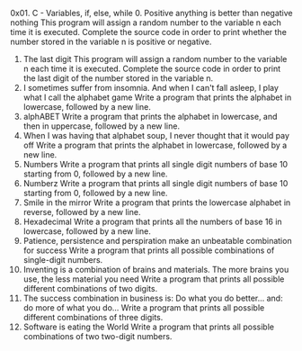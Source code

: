 0x01. C - Variables, if, else, while
0. Positive anything is better than negative nothing
This program will assign a random number to the variable n each time it is executed. Complete the source code in order to print whether the number stored in the variable n is positive or negative.
1. The last digit 
This program will assign a random number to the variable n each time it is executed. Complete the source code in order to print the last digit of the number stored in the variable n.
2. I sometimes suffer from insomnia. And when I can't fall asleep, I play what I call the alphabet game 
Write a program that prints the alphabet in lowercase, followed by a new line.
3. alphABET 
Write a program that prints the alphabet in lowercase, and then in uppercase, followed by a new line.
4. When I was having that alphabet soup, I never thought that it would pay off 
Write a program that prints the alphabet in lowercase, followed by a new line.
5. Numbers 
Write a program that prints all single digit numbers of base 10 starting from 0, followed by a new line.
6. Numberz 
Write a program that prints all single digit numbers of base 10 starting from 0, followed by a new line.
7. Smile in the mirror 
Write a program that prints the lowercase alphabet in reverse, followed by a new line.
8. Hexadecimal 
Write a program that prints all the numbers of base 16 in lowercase, followed by a new line.
9. Patience, persistence and perspiration make an unbeatable combination for success 
Write a program that prints all possible combinations of single-digit numbers.
10. Inventing is a combination of brains and materials. The more brains you use, the less material you need 
Write a program that prints all possible different combinations of two digits.
11. The success combination in business is: Do what you do better... and: do more of what you do... 
Write a program that prints all possible different combinations of three digits.
12. Software is eating the World 
Write a program that prints all possible combinations of two two-digit numbers.
